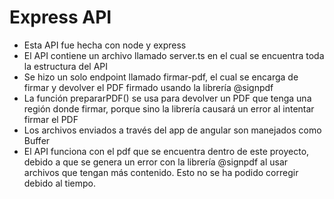 # Express API
- Esta API fue hecha con node y express
- El API contiene un archivo llamado server.ts en el cual se encuentra toda la estructura del API
- Se hizo un solo endpoint llamado firmar-pdf, el cual se encarga de firmar y devolver el PDF firmado usando la librería @signpdf
- La función prepararPDF() se usa para devolver un PDF que tenga una región donde firmar, porque sino la librería causará un error al intentar firmar el PDF
- Los archivos enviados a través del app de angular son manejados como Buffer
- El API funciona con el pdf que se encuentra dentro de este proyecto, debido a que se genera un error con la librería @signpdf al usar archivos que tengan más contenido. Esto no se ha podido corregir debido al tiempo.